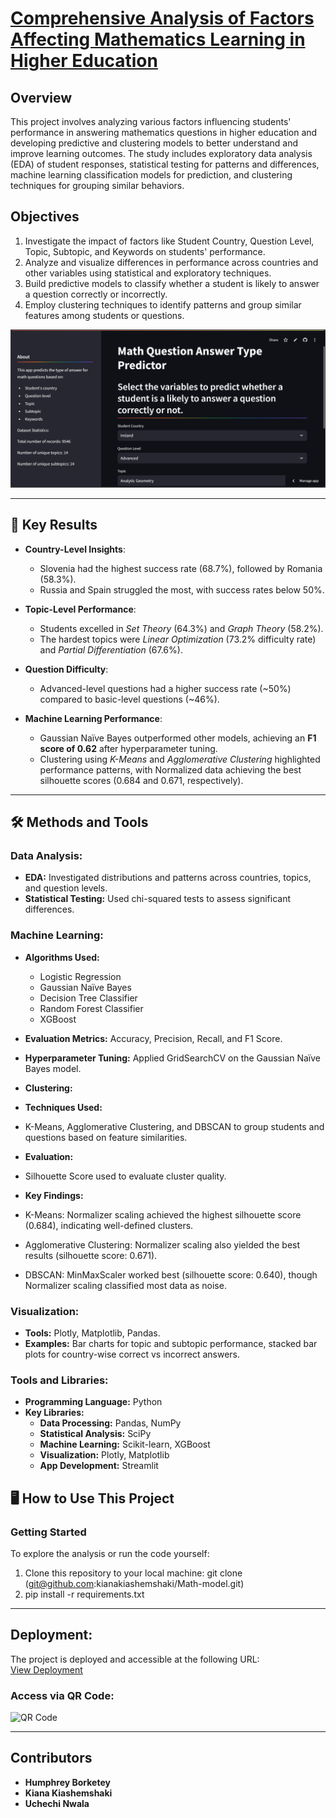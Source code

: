 # [Comprehensive Analysis of Factors Affecting Mathematics Learning in Higher Education](https://result-answer.streamlit.app/ "Comprehensive Analysis of Factors Affecting Mathematics Learning in Higher Education")


## Overview
This project involves analyzing various factors influencing students' performance in answering mathematics questions in higher education and developing predictive and clustering models to better understand and improve learning outcomes. The study includes exploratory data analysis (EDA) of student responses, statistical testing for patterns and differences, machine learning classification models for prediction, and clustering techniques for grouping similar behaviors.

## Objectives
1. Investigate the impact of factors like Student Country, Question Level, Topic, Subtopic, and Keywords on students' performance.
2. Analyze and visualize differences in performance across countries and other variables using statistical and exploratory techniques.
3. Build predictive models to classify whether a student is likely to answer a question correctly or incorrectly.
4. Employ clustering techniques to identify patterns and group similar features among students or questions.

![Project Overview](overview.png "Overview of the Project")

---

## 🚀 Key Results

- **Country-Level Insights**:  
  - Slovenia had the highest success rate (68.7%), followed by Romania (58.3%).  
  - Russia and Spain struggled the most, with success rates below 50%.

- **Topic-Level Performance**:  
  - Students excelled in *Set Theory* (64.3%) and *Graph Theory* (58.2%).  
  - The hardest topics were *Linear Optimization* (73.2% difficulty rate) and *Partial Differentiation* (67.6%).

- **Question Difficulty**:  
  - Advanced-level questions had a higher success rate (~50%) compared to basic-level questions (~46%).

- **Machine Learning Performance**:  
  - Gaussian Naïve Bayes outperformed other models, achieving an **F1 score of 0.62** after hyperparameter tuning.  
  - Clustering using *K-Means* and *Agglomerative Clustering* highlighted performance patterns, with Normalized data achieving the best silhouette scores (0.684 and 0.671, respectively).

---

## 🛠 Methods and Tools
### Data Analysis:
- **EDA:** Investigated distributions and patterns across countries, topics, and question levels.
- **Statistical Testing:** Used chi-squared tests to assess significant differences.

### Machine Learning:
- **Algorithms Used:** 
  - Logistic Regression
  - Gaussian Naïve Bayes
  - Decision Tree Classifier
  - Random Forest Classifier
  - XGBoost
- **Evaluation Metrics:** Accuracy, Precision, Recall, and F1 Score.
- **Hyperparameter Tuning:** Applied GridSearchCV on the Gaussian Naïve Bayes model.

- **Clustering:** 
 - **Techniques Used:**
 - K-Means, Agglomerative Clustering, and DBSCAN to group students and questions based on feature similarities.
 - **Evaluation:**
 - Silhouette Score used to evaluate cluster quality.
 - **Key Findings:**
 - K-Means: Normalizer scaling achieved the highest silhouette score (0.684), indicating well-defined clusters.
 - Agglomerative Clustering: Normalizer scaling also yielded the best results (silhouette score: 0.671).
 - DBSCAN: MinMaxScaler worked best (silhouette score: 0.640), though Normalizer scaling classified most data as noise.

### Visualization:
- **Tools:** Plotly, Matplotlib, Pandas.
- **Examples:** Bar charts for topic and subtopic performance, stacked bar plots for country-wise correct vs incorrect answers.

### Tools and Libraries:
- **Programming Language:** Python
- **Key Libraries:** 
  - **Data Processing:** Pandas, NumPy
  - **Statistical Analysis:** SciPy
  - **Machine Learning:** Scikit-learn, XGBoost
  - **Visualization:** Plotly, Matplotlib
  - **App Development:** Streamlit

## 🖥 How to Use This Project
### Getting Started
To explore the analysis or run the code yourself:

1. Clone this repository to your local machine:
   git clone (git@github.com:kianakiashemshaki/Math-model.git)
2. pip install -r requirements.txt
   
---

## **Deployment**:
The project is deployed and accessible at the following URL:  
[View Deployment](https://result-answer.streamlit.app/)

### **Access via QR Code**:
<img src="../images/frame.png" alt="QR Code" width="200" />

--- 
## Contributors

- **Humphrey Borketey**
- **Kiana Kiashemshaki**
- **Uchechi Nwala**



